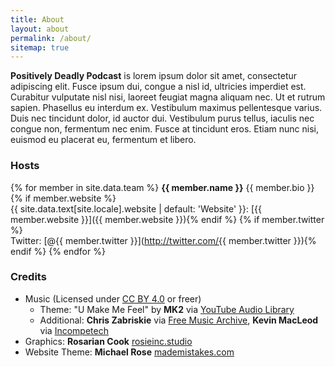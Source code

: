 ```yaml
---
title: About
layout: about
permalink: /about/
sitemap: true
---
```


**Positively Deadly Podcast** is lorem ipsum dolor sit amet, consectetur adipiscing elit. Fusce ipsum dui, congue a nisl id, ultricies imperdiet est. Curabitur vulputate nisl nisi, laoreet feugiat magna aliquam nec. Ut et rutrum sapien. Phasellus eu interdum ex. Vestibulum maximus pellentesque varius. Duis nec tincidunt dolor, id auctor dui. Vestibulum purus tellus, iaculis nec congue non, fermentum nec enim. Fusce at tincidunt eros. Etiam nunc nisi, euismod eu placerat eu, fermentum et libero.

### Hosts

{% for member in site.data.team %}
  **{{ member.name }}** {{ member.bio }}<br />
  {% if member.website %}<br />{{ site.data.text[site.locale].website | default: 'Website' }}: [{{ member.website }}]({{ member.website }}){% endif %} 
  {% if member.twitter %}<br />Twitter: [@{{ member.twitter }}](http://twitter.com/{{ member.twitter }}){% endif %}
{% endfor %}


### Credits

* Music (Licensed under [CC BY 4.0](https://creativecommons.org/licenses/by/4.0/) or freer)
	* Theme: "U Make Me Feel" by **MK2** via [YouTube Audio Library](https://www.youtube.com/audiolibrary/music)
	* Additional: **Chris Zabriskie** via [Free Music Archive](http://freemusicarchive.org/music/chris_zabriskie/), **Kevin MacLeod** via [Incompetech](https://incompetech.com/)
* Graphics: **Rosarian Cook** [rosieinc.studio](https://www.rosieinc.studio/)
* Website Theme: **Michael Rose** [mademistakes.com](https://mademistakes.com/work/so-simple-jekyll-theme/)
